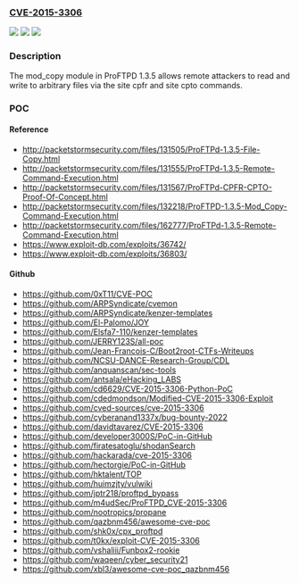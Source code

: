 ### [CVE-2015-3306](https://cve.mitre.org/cgi-bin/cvename.cgi?name=CVE-2015-3306)
![](https://img.shields.io/static/v1?label=Product&message=n%2Fa&color=blue)
![](https://img.shields.io/static/v1?label=Version&message=n%2Fa&color=blue)
![](https://img.shields.io/static/v1?label=Vulnerability&message=n%2Fa&color=brighgreen)

### Description

The mod_copy module in ProFTPD 1.3.5 allows remote attackers to read and write to arbitrary files via the site cpfr and site cpto commands.

### POC

#### Reference
- http://packetstormsecurity.com/files/131505/ProFTPd-1.3.5-File-Copy.html
- http://packetstormsecurity.com/files/131555/ProFTPd-1.3.5-Remote-Command-Execution.html
- http://packetstormsecurity.com/files/131567/ProFTPd-CPFR-CPTO-Proof-Of-Concept.html
- http://packetstormsecurity.com/files/132218/ProFTPD-1.3.5-Mod_Copy-Command-Execution.html
- http://packetstormsecurity.com/files/162777/ProFTPd-1.3.5-Remote-Command-Execution.html
- https://www.exploit-db.com/exploits/36742/
- https://www.exploit-db.com/exploits/36803/

#### Github
- https://github.com/0xT11/CVE-POC
- https://github.com/ARPSyndicate/cvemon
- https://github.com/ARPSyndicate/kenzer-templates
- https://github.com/El-Palomo/JOY
- https://github.com/Elsfa7-110/kenzer-templates
- https://github.com/JERRY123S/all-poc
- https://github.com/Jean-Francois-C/Boot2root-CTFs-Writeups
- https://github.com/NCSU-DANCE-Research-Group/CDL
- https://github.com/anquanscan/sec-tools
- https://github.com/antsala/eHacking_LABS
- https://github.com/cd6629/CVE-2015-3306-Python-PoC
- https://github.com/cdedmondson/Modified-CVE-2015-3306-Exploit
- https://github.com/cved-sources/cve-2015-3306
- https://github.com/cyberanand1337x/bug-bounty-2022
- https://github.com/davidtavarez/CVE-2015-3306
- https://github.com/developer3000S/PoC-in-GitHub
- https://github.com/firatesatoglu/shodanSearch
- https://github.com/hackarada/cve-2015-3306
- https://github.com/hectorgie/PoC-in-GitHub
- https://github.com/hktalent/TOP
- https://github.com/huimzjty/vulwiki
- https://github.com/jptr218/proftpd_bypass
- https://github.com/m4udSec/ProFTPD_CVE-2015-3306
- https://github.com/nootropics/propane
- https://github.com/qazbnm456/awesome-cve-poc
- https://github.com/shk0x/cpx_proftpd
- https://github.com/t0kx/exploit-CVE-2015-3306
- https://github.com/vshaliii/Funbox2-rookie
- https://github.com/waqeen/cyber_security21
- https://github.com/xbl3/awesome-cve-poc_qazbnm456

